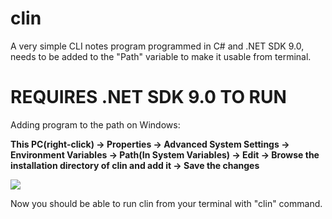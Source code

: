 # clin
A very simple CLI notes program programmed in C# and .NET SDK 9.0, needs to be added to the "Path" variable to make it usable from terminal.

# REQUIRES .NET SDK 9.0 TO RUN

Adding program to the path on Windows:

**This PC(right-click) -> Properties -> Advanced System Settings -> Environment Variables -> Path(In System Variables) -> Edit -> Browse the installation directory of clin and add it -> Save the changes**

![](https://github.com/reekta92/clin/blob/main/path.gif)

Now you should be able to run clin from your terminal with "clin" command.
